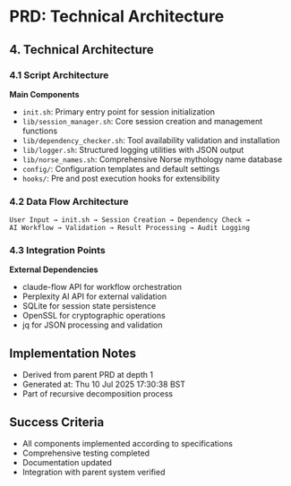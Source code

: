 # PRD: Technical Architecture

## 4. Technical Architecture

### 4.1 Script Architecture
**Main Components**
- `init.sh`: Primary entry point for session initialization
- `lib/session_manager.sh`: Core session creation and management functions
- `lib/dependency_checker.sh`: Tool availability validation and installation
- `lib/logger.sh`: Structured logging utilities with JSON output
- `lib/norse_names.sh`: Comprehensive Norse mythology name database
- `config/`: Configuration templates and default settings
- `hooks/`: Pre and post execution hooks for extensibility

### 4.2 Data Flow Architecture
```
User Input → init.sh → Session Creation → Dependency Check → 
AI Workflow → Validation → Result Processing → Audit Logging
```

### 4.3 Integration Points
**External Dependencies**
- claude-flow API for workflow orchestration
- Perplexity AI API for external validation
- SQLite for session state persistence
- OpenSSL for cryptographic operations
- jq for JSON processing and validation


## Implementation Notes
- Derived from parent PRD at depth 1
- Generated at: Thu 10 Jul 2025 17:30:38 BST
- Part of recursive decomposition process

## Success Criteria
- All components implemented according to specifications
- Comprehensive testing completed
- Documentation updated
- Integration with parent system verified
